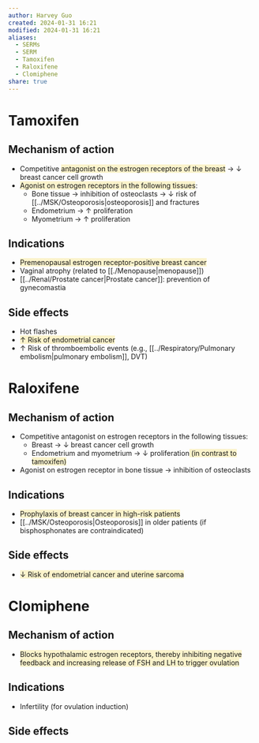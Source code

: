 ```yaml
---
author: Harvey Guo
created: 2024-01-31 16:21
modified: 2024-01-31 16:21
aliases:
  - SERMs
  - SERM
  - Tamoxifen
  - Raloxifene
  - Clomiphene
share: true
---
```


# Tamoxifen
## Mechanism of action
- Competitive <span style="background:rgba(240, 200, 0, 0.2)">antagonist on the estrogen receptors of the breast</span> → ↓ breast cancer cell growth
- <span style="background:rgba(240, 200, 0, 0.2)">Agonist on estrogen receptors in the following tissues</span>:
	- Bone tissue → inhibition of osteoclasts → ↓ risk of [[../MSK/Osteoporosis|osteoporosis]] and fractures
	- Endometrium → ↑ proliferation
	- Myometrium → ↑ proliferation
## Indications
- <span style="background:rgba(240, 200, 0, 0.2)">Premenopausal estrogen receptor-positive breast cancer</span>
- Vaginal atrophy (related to [[./Menopause|menopause]])
- [[../Renal/Prostate cancer|Prostate cancer]]: prevention of gynecomastia
## Side effects
- Hot flashes
- <span style="background:rgba(240, 200, 0, 0.2)">↑ Risk of endometrial cancer</span>
- ↑ Risk of thromboembolic events (e.g., [[../Respiratory/Pulmonary embolism|pulmonary embolism]], DVT)
# Raloxifene
## Mechanism of action
- Competitive antagonist on estrogen receptors in the following tissues:
	- Breast → ↓ breast cancer cell growth
	- Endometrium and myometrium → ↓ proliferation<span style="background:rgba(240, 200, 0, 0.2)"> (in contrast to tamoxifen)</span>
- Agonist on estrogen receptor in bone tissue → inhibition of osteoclasts
## Indications
- <span style="background:rgba(240, 200, 0, 0.2)">Prophylaxis of breast cancer in high-risk patients</span>
- [[../MSK/Osteoporosis|Osteoporosis]] in older patients (if bisphosphonates are contraindicated)
## Side effects
- <span style="background:rgba(240, 200, 0, 0.2)">↓ Risk of endometrial cancer and uterine sarcoma</span>
# Clomiphene
## Mechanism of action
- <span style="background:rgba(240, 200, 0, 0.2)">Blocks hypothalamic estrogen receptors, thereby inhibiting negative feedback and increasing release of FSH and LH to trigger ovulation</span>
## Indications
- Infertility (for ovulation induction)
## Side effects